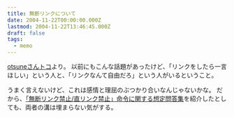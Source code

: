 ```yaml
---
title: 無断リンクについて
date: 2004-11-22T00:00:00.000Z
lastmod: 2004-11-22T13:46:45.000Z
draft: false
tags:
  - memo
---
```


[otsuneさんトコ](http://www.otsune.com/diary/2004/11/22.html#200411223)より。 以前にもこんな話題があったけど、「リンクをしたら一言ほしい」という人と、「リンクなんて自由だろ」という人がいるということ。

うまく言えないけど、これは感情と理屈のぶつかり合いなんじゃないかな。 だから、[「無断リンク禁止/直リンク禁止」命令に関する想定問答集](http://park5.wakwak.com/~tanaka02b/column/faq.htm)を紹介したとしても、両者の溝は埋まらない気がする。
